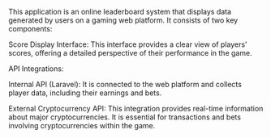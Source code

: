 This application is an online leaderboard system that displays data generated by users on a gaming web platform. It consists of two key components:

Score Display Interface: This interface provides a clear view of players' scores, offering a detailed perspective of their performance in the game.

API Integrations:

Internal API (Laravel): It is connected to the web platform and collects player data, including their earnings and bets.

External Cryptocurrency API: This integration provides real-time information about major cryptocurrencies. It is essential for transactions and bets involving cryptocurrencies within the game.
